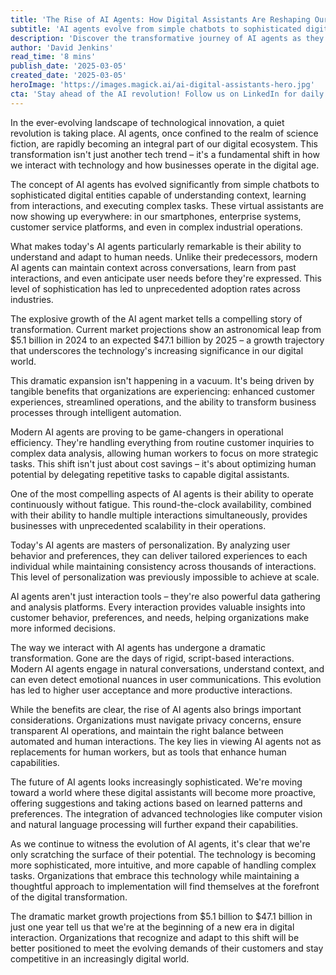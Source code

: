 ```yaml
---
title: 'The Rise of AI Agents: How Digital Assistants Are Reshaping Our Digital Landscape'
subtitle: 'AI agents evolve from simple chatbots to sophisticated digital assistants transforming business operations'
description: 'Discover the transformative journey of AI agents as they evolve from simplistic chatbots to complex digital assistants, revolutionizing business operations and digital interactions in 2025.'
author: 'David Jenkins'
read_time: '8 mins'
publish_date: '2025-03-05'
created_date: '2025-03-05'
heroImage: 'https://images.magick.ai/ai-digital-assistants-hero.jpg'
cta: 'Stay ahead of the AI revolution! Follow us on LinkedIn for daily insights into how AI agents are transforming the digital landscape and reshaping business operations.'
---
```


In the ever-evolving landscape of technological innovation, a quiet revolution is taking place. AI agents, once confined to the realm of science fiction, are rapidly becoming an integral part of our digital ecosystem. This transformation isn't just another tech trend – it's a fundamental shift in how we interact with technology and how businesses operate in the digital age.

The concept of AI agents has evolved significantly from simple chatbots to sophisticated digital entities capable of understanding context, learning from interactions, and executing complex tasks. These virtual assistants are now showing up everywhere: in our smartphones, enterprise systems, customer service platforms, and even in complex industrial operations.

What makes today's AI agents particularly remarkable is their ability to understand and adapt to human needs. Unlike their predecessors, modern AI agents can maintain context across conversations, learn from past interactions, and even anticipate user needs before they're expressed. This level of sophistication has led to unprecedented adoption rates across industries.

The explosive growth of the AI agent market tells a compelling story of transformation. Current market projections show an astronomical leap from $5.1 billion in 2024 to an expected $47.1 billion by 2025 – a growth trajectory that underscores the technology's increasing significance in our digital world.

This dramatic expansion isn't happening in a vacuum. It's being driven by tangible benefits that organizations are experiencing: enhanced customer experiences, streamlined operations, and the ability to transform business processes through intelligent automation.

Modern AI agents are proving to be game-changers in operational efficiency. They're handling everything from routine customer inquiries to complex data analysis, allowing human workers to focus on more strategic tasks. This shift isn't just about cost savings – it's about optimizing human potential by delegating repetitive tasks to capable digital assistants.

One of the most compelling aspects of AI agents is their ability to operate continuously without fatigue. This round-the-clock availability, combined with their ability to handle multiple interactions simultaneously, provides businesses with unprecedented scalability in their operations.

Today's AI agents are masters of personalization. By analyzing user behavior and preferences, they can deliver tailored experiences to each individual while maintaining consistency across thousands of interactions. This level of personalization was previously impossible to achieve at scale.

AI agents aren't just interaction tools – they're also powerful data gathering and analysis platforms. Every interaction provides valuable insights into customer behavior, preferences, and needs, helping organizations make more informed decisions.

The way we interact with AI agents has undergone a dramatic transformation. Gone are the days of rigid, script-based interactions. Modern AI agents engage in natural conversations, understand context, and can even detect emotional nuances in user communications. This evolution has led to higher user acceptance and more productive interactions.

While the benefits are clear, the rise of AI agents also brings important considerations. Organizations must navigate privacy concerns, ensure transparent AI operations, and maintain the right balance between automated and human interactions. The key lies in viewing AI agents not as replacements for human workers, but as tools that enhance human capabilities.

The future of AI agents looks increasingly sophisticated. We're moving toward a world where these digital assistants will become more proactive, offering suggestions and taking actions based on learned patterns and preferences. The integration of advanced technologies like computer vision and natural language processing will further expand their capabilities.

As we continue to witness the evolution of AI agents, it's clear that we're only scratching the surface of their potential. The technology is becoming more sophisticated, more intuitive, and more capable of handling complex tasks. Organizations that embrace this technology while maintaining a thoughtful approach to implementation will find themselves at the forefront of the digital transformation.

The dramatic market growth projections from $5.1 billion to $47.1 billion in just one year tell us that we're at the beginning of a new era in digital interaction. Organizations that recognize and adapt to this shift will be better positioned to meet the evolving demands of their customers and stay competitive in an increasingly digital world.